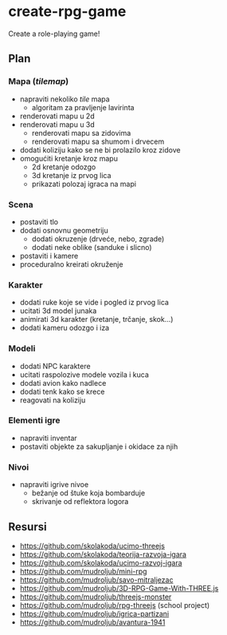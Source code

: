 # create-rpg-game

Create a role-playing game!

## Plan

### Mapa (*tilemap*)

- napraviti nekoliko *tile* mapa
  - algoritam za pravljenje lavirinta
- renderovati mapu u 2d
- renderovati mapu u 3d
  - renderovati mapu sa zidovima
  - renderovati mapu sa shumom i drvecem
- dodati koliziju kako se ne bi prolazilo kroz zidove
- omogućiti kretanje kroz mapu
  - 2d kretanje odozgo
  - 3d kretanje iz prvog lica
  - prikazati polozaj igraca na mapi

### Scena

- postaviti tlo
- dodati osnovnu geometriju
  - dodati okruzenje (drveće, nebo, zgrade)
  - dodati neke oblike (sanduke i slicno)
- postaviti i kamere
- proceduralno kreirati okruženje

### Karakter

- dodati ruke koje se vide i pogled iz prvog lica
- ucitati 3d model junaka
- animirati 3d karakter (kretanje, trčanje, skok...)
- dodati kameru odozgo i iza

### Modeli

- dodati NPC karaktere
- ucitati raspolozive modele vozila i kuca
- dodati avion kako nadlece
- dodati tenk kako se krece
- reagovati na koliziju

### Elementi igre

- napraviti inventar
- postaviti objekte za sakupljanje i okidace za njih

### Nivoi

- napraviti igrive nivoe
  - bežanje od štuke koja bombarduje
  - skrivanje od reflektora logora

## Resursi

- https://github.com/skolakoda/ucimo-threejs
- https://github.com/skolakoda/teorija-razvoja-igara
- https://github.com/skolakoda/ucimo-razvoj-igara
- https://github.com/mudroljub/mini-rpg
- https://github.com/mudroljub/savo-mitraljezac
- https://github.com/mudroljub/3D-RPG-Game-With-THREE.js
- https://github.com/mudroljub/threejs-monster
- https://github.com/mudroljub/rpg-threejs (school project)
- https://github.com/mudroljub/igrica-partizani
- https://github.com/mudroljub/avantura-1941
